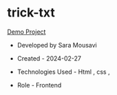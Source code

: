 # trick-txt

[Demo Project](https://saaramousavi.github.io/trick-txt/)

- Developed by Sara Mousavi

- Created - 2024-02-27

- Technologies Used - Html , css , 

- Role - Frontend
